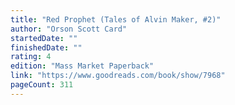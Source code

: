 ```yaml
---
title: "Red Prophet (Tales of Alvin Maker, #2)"
author: "Orson Scott Card"
startedDate: ""
finishedDate: ""
rating: 4
edition: "Mass Market Paperback"
link: "https://www.goodreads.com/book/show/7968"
pageCount: 311
---
```



